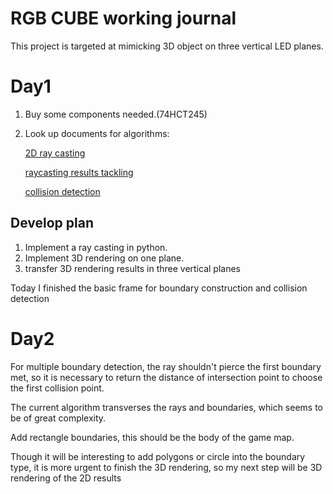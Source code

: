 # RGB CUBE working journal

This project is targeted at mimicking 3D object on three vertical LED planes.



# Day1

1. Buy some components needed.(74HCT245)

2. Look up documents for algorithms:

   [2D ray casting](https://www.youtube.com/watch?v=TOEi6T2mtHo&ab_channel=TheCodingTrain)

   [raycasting results tackling](https://www.youtube.com/watch?v=Vihr-PVjWF4&ab_channel=griffpatch)

   [collision detection](https://www.jeffreythompson.org/collision-detection/table_of_contents.php)

## Develop plan

1. Implement a ray casting in python.
2. Implement 3D rendering on one plane.
3.  transfer 3D rendering results in three vertical planes



Today I finished the basic frame for boundary construction and collision detection

# Day2

For multiple boundary detection, the ray shouldn't pierce the first boundary met, so it is necessary to return the distance of intersection point to choose the first collision point.

The current algorithm transverses the rays and boundaries, which seems to be of great complexity.

Add rectangle boundaries, this should be the body of the game map.

Though it will be interesting to add polygons or circle into the boundary type, it is more urgent to finish the 3D rendering, so my next step will be 3D rendering of the 2D results

